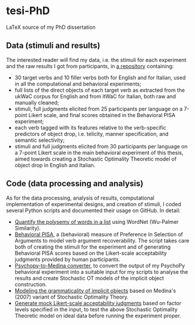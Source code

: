 # tesi-PhD
LaTeX source of my PhD dissertation

## Data (stimuli and results)
The interested reader will find my data, i.e. the stimuli for each experiment and the raw results I got from participants, in [a repository](https://github.com/giuliacappelli/dissertationData) containing:
* 30 target verbs and 10 filler verbs both for English and for Italian, used in all the computational and behavioral experiments;
* full lists of the direct objects of each target verb as extracted from the ukWaC corpus for English and from itWaC for Italian, both raw and manually cleaned;
* stimuli, full judgments elicited from 25 participants per language on a 7-point Likert scale, and final scores obtained in the Behavioral PISA experiment;
* each verb tagged with its features relative to the verb-specific predictors of object drop, i.e. telicity, manner specification, and semantic selectivity;
* stimuli and full judgments elicited from 30 participants per language on a 7-point Likert scale in the main behavioral experiment of this thesis, aimed towards creating a Stochastic Optimality Theoretic model of object drop in English and Italian.


## Code (data processing and analysis)
As for the data processing, analysis of results, computational implementation of experimental designs, and creation of stimuli, I coded several Python scripts and documented their usage on GitHub. In detail:
* [Quantify the polysemy of words in a list](https://github.com/giuliacappelli/checkPolysemy) using WordNet (Wu-Palmer Similarity).
* [Behavioral PISA](https://github.com/giuliacappelli/behavioralPISA), a (behavioral) measure of Preference In Selection of Arguments to model verb argument recoverability. The script takes care both of creating the stimuli for the experiment and of generating Behavioral PISA scores based on the Likert-scale acceptability judgments provided by human participants.
* [Psychopy-to-Medina converter](https://github.com/giuliacappelli/PsychopyToMedina), to convert the output of my PsychoPy behavioral experiment into a suitable input for my scripts to analyse the results and create Stochastic OT models of the implicit object construction.
* [Modeling the grammaticality of implicit objects](https://github.com/giuliacappelli/MedinaStochasticOptimalityTheory) based on Medina's (2007) variant of Stochastic Optimality Theory.
* [Generate mock Likert-scale acceptability judgments](https://github.com/giuliacappelli/generateMockLikertGrammaticalityJudgments) based on factor levels specified in the input, to test the above Stochastic Optimality Theoretic model on ideal data before running the experiment proper.

